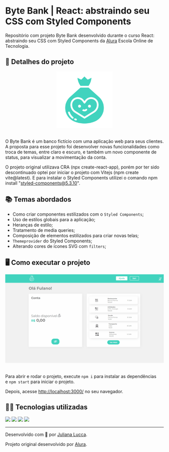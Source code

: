 # Byte Bank | React: abstraindo seu CSS com Styled Components

Repositório com projeto Byte Bank desenvolvido durante o curso React: abstraindo seu CSS com Styled Components da [Alura](https://www.alura.com.br/) Escola Online de Tecnologia.

## 📁 Detalhes do projeto

<div align="center">
	<img width=180px src="./public/donation.svg">
</div><br>

O Byte Bank é um banco fictício com uma aplicação web para seus clientes. A proposta para esse projeto foi desenvolver novas funcionalidades como troca de temas, entre claro e escuro, e também um novo componente de status, para visualizar a movimentação da conta.

O projeto original utilizava CRA (npx create-react-app), porém por ter sido descontinuado optei por iniciar o projeto com Vitejs (npm create vite@latest). E para instalar o Styled Components utilizei o comando npm install "styled-components@5.3.10".

## 📚 Temas abordados

* Como criar componentes estilizados com o `Styled Components`;
* Uso de estilos globais para a aplicação;
* Heranças de estilo;
* Tratamento de media queries;
* Composição de elementos estilizados para criar novas telas;
* `Themeprovider` do Styled Components;
* Alterando cores de ícones SVG com `filters`;

## 🖥️ Como executar o projeto

<div align="center">
	<img width=600px src="./public/git-byte-bank.gif">
</div><br>

Para abrir e rodar o projeto, execute `npm i` para instalar as dependências e `npm start` para iniciar o projeto.

Depois, acesse [http://localhost:3000/](http://localhost:3000/) no seu navegador.

## 👩‍💻 Tecnologias utilizadas

<div>
	<img src="https://img.shields.io/badge/vite-%23646CFF.svg?style=for-the-badge&logo=vite&logoColor=white">
	<img src="https://img.shields.io/badge/React-20232A?style=for-the-badge&logo=react&logoColor=61DAFB">
	<img src="https://img.shields.io/badge/JavaScript-F7DF1E?style=for-the-badge&logo=javascript&logoColor=black">
	<img src="https://img.shields.io/badge/styled--components-DB7093?style=for-the-badge&logo=styled-components&logoColor=white)">
</div>

<hr>

Desenvolvido com 💙 por [Juliana Lucca](https://www.linkedin.com/in/julianalucca/).

Projeto original desenvolvido por [Alura](https://www.alura.com.br/).